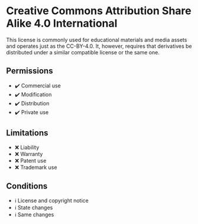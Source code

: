 # Creative Commons Attribution Share Alike 4.0 International

This license is commonly used for educational materials and media assets and operates just as the CC-BY-4.0. It, however, requires that derivatives be distributed under a similar compatible license or the same one.

## Permissions

-   ✔️ Commercial use
-   ✔️ Modification
-   ✔️ Distribution
-   ✔️ Private use

## Limitations

-   ❌ Liability
-   ❌ Warranty
-   ❌ Patent use
-   ❌ Trademark use

## Conditions

-   ℹ️ License and copyright notice
-   ℹ️ State changes
-   ℹ️ Same changes
